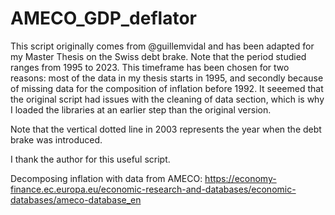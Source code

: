 # AMECO_GDP_deflator

This script originally comes from @guillemvidal and has been adapted for my Master Thesis on the Swiss debt brake. Note that the period studied ranges from 1995 to 2023. This timeframe has been chosen for two reasons: most of the data in my thesis starts in 1995, and secondly because of missing data for the composition of inflation before 1992. 
It seeemed that the original script had issues with the cleaning of data section, which is why I loaded the libraries at an earlier step than the original version. 

Note that the vertical dotted line in 2003 represents the year when the debt brake was introduced.

I thank the author for this useful script. 

Decomposing inflation with data from AMECO: https://economy-finance.ec.europa.eu/economic-research-and-databases/economic-databases/ameco-database_en
